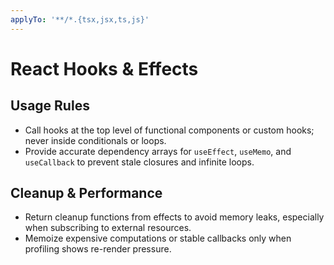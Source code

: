 ```yaml
---
applyTo: '**/*.{tsx,jsx,ts,js}'
---
```


# React Hooks & Effects

## Usage Rules
- Call hooks at the top level of functional components or custom hooks; never inside conditionals or loops.
- Provide accurate dependency arrays for `useEffect`, `useMemo`, and `useCallback` to prevent stale closures and infinite loops.

## Cleanup & Performance
- Return cleanup functions from effects to avoid memory leaks, especially when subscribing to external resources.
- Memoize expensive computations or stable callbacks only when profiling shows re-render pressure.

